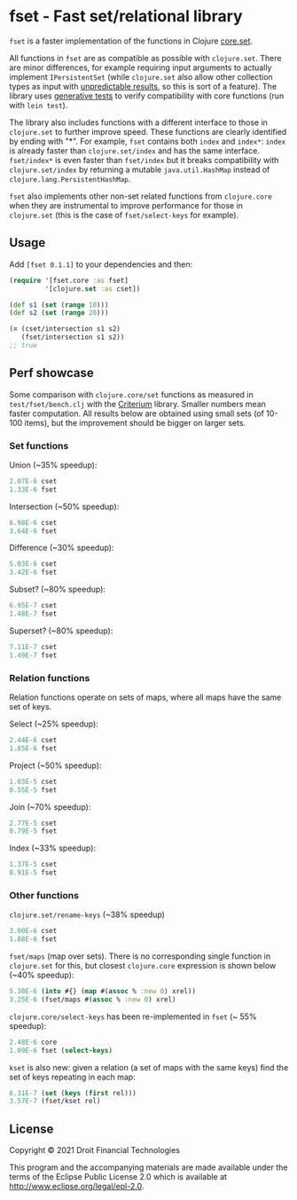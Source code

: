 # fset - Fast set/relational library

`fset` is a faster implementation of the functions in Clojure [core.set](https://clojure.github.io/clojure/#clojure.set).

All functions in `fset` are as compatible as possible with `clojure.set`. There are minor differences, for example requiring input arguments to actually implement `IPersistentSet` (while `clojure.set` also allow other collection types as input with [unpredictable results](https://clojuredocs.org/clojure.set/union#example-5b5a7837e4b00ac801ed9e2e), so this is sort of a feature). The library uses [generative tests](https://github.com/droitfintech/fset/blob/main/test/fset/core_test.clj) to verify compatibility with core functions (run with `lein test`).

The library also includes functions with a different interface to those in `clojure.set` to further improve speed. These functions are clearly identified by ending with "*". For example, `fset` contains both `index` and `index*`: `index` is already faster than `clojure.set/index` and has the same interface. `fset/index*` is even faster than `fset/index` but it breaks compatibility with `clojure.set/index` by returning a mutable `java.util.HashMap` instead of `clojure.lang.PersistentHashMap`.

`fset` also implements other non-set related functions from `clojure.core` when they are instrumental to improve performance for those in `clojure.set` (this is the case of `fset/select-keys` for example).

## Usage

Add `[fset 0.1.1]` to your dependencies and then:

```clojure
(require '[fset.core :as fset]
         '[clojure.set :as cset])

(def s1 (set (range 10)))
(def s2 (set (range 20)))

(= (cset/intersection s1 s2)
   (fset/intersection s1 s2))
;; true
```

## Perf showcase

Some comparison with `clojure.core/set` functions as measured in `test/fset/bench.clj` with the [Criterium](https://github.com/hugoduncan/criterium) library. Smaller numbers mean faster computation. All results below are obtained using small sets (of 10-100 items), but the improvement should be bigger on larger sets.

### Set functions

Union (~35% speedup):

```clojure
2.07E-6 cset
1.33E-6 fset
```

Intersection (~50% speedup):

```clojure
6.98E-6 cset
3.64E-6 fset
```

Difference (~30% speedup):

```clojure
5.03E-6 cset
3.42E-6 fset
```

Subset? (~80% speedup):

```clojure
6.95E-7 cset
1.48E-7 fset
```

Superset? (~80% speedup):

```clojure
7.11E-7 cset
1.49E-7 fset
```

### Relation functions

Relation functions operate on sets of maps, where all maps have the same set of keys.

Select (~25% speedup):

```clojure
2.44E-6 cset
1.85E-6 fset
```

Project (~50% speedup):

```clojure
1.03E-5 cset
0.55E-5 fset
```

Join (~70% speedup):

```clojure
2.77E-5 cset
0.79E-5 fset
```

Index (~33% speedup):

```clojure
1.37E-5 cset
0.91E-5 fset
```

### Other functions

`clojure.set/rename-keys` (~38% speedup)

```clojure
3.00E-6 cset
1.88E-6 fset
```

`fset/maps` (map over sets). There is no corresponding single function in `clojure.set` for this, but closest `clojure.core` expression is shown below (~40% speedup):

```clojure
5.30E-6 (into #{} (map #(assoc % :new 0) xrel))
3.25E-6 (fset/maps #(assoc % :new 0) xrel)
```

`clojure.core/select-keys` has been re-implemented in `fset` (~ 55% speedup):

```clojure
2.48E-6 core
1.09E-6 fset (select-keys)
```

`kset` is also new: given a relation (a set of maps with the same keys) find the set of keys repeating in each map:

```clojure
6.31E-7 (set (keys (first rel)))
3.57E-7 (fset/kset rel)
```

## License

Copyright © 2021 Droit Financial Technologies

This program and the accompanying materials are made available under the
terms of the Eclipse Public License 2.0 which is available at
http://www.eclipse.org/legal/epl-2.0.
